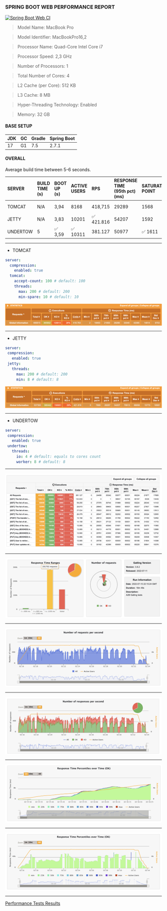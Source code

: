 ### SPRING BOOT WEB PERFORMANCE REPORT

[![Spring Boot Web CI](https://github.com/fragaLY/performance-researches/actions/workflows/spring-boot-web.yml/badge.svg?branch=master)](https://github.com/fragaLY/performance-researches/actions/workflows/spring-boot-web.yml)

> Model Name: MacBook Pro

> Model Identifier: MacBookPro16,2

> Processor Name: Quad-Core Intel Core i7

> Processor Speed: 2,3 GHz

> Number of Processors: 1

> Total Number of Cores: 4

> L2 Cache (per Core): 512 KB

> L3 Cache: 8 MB

> Hyper-Threading Technology: Enabled

> Memory:	32 GB

#### BASE SETUP

|JDK|GC|Gradle|Spring Boot|
|:--|:-|:-----|:----------|
|17 |G1|7.5   |2.7.1      |

####  OVERALL

Average build time between 5-6 seconds.

|SERVER  |BUILD TIME (s)|BOOT UP (s)|ACTIVE USERS|RPS    |RESPONSE TIME (95th pct) (ms)|SATURATION POINT|JVM HEAP (MB)|JVM NON-HEAP (MB)|JVM CPU (%)|THREADS (MAX)|POSTGRES CPU (%)|
|:-------|:-------------|:----------|:-----------|:------|:----------------------------|:---------------|:------------|:----------------|:----------|:------------|:---------------|
|TOMCAT  |N/A           |3,94       |8168        |418,715|29289                        |1568            |:white_check_mark: 365|94      |12         |226          |99              |
|JETTY   |N/A           |3,83       |10201       |:white_check_mark: 421.816|54207|1592|1137            |94               |14         |224          |99              |
|UNDERTOW|5             |:white_check_mark: 3,59       |:white_check_mark: 10311       |381.127	|50977       |:white_check_mark: 1611            |658          |94               |:white_check_mark: 11         |:white_check_mark: 33           |99              |

------------------------------------------------------------------------------------------------------------------------

* TOMCAT

``` yaml
server:
  compression:
    enabled: true
  tomcat:
    accept-count: 100 # default: 100
    threads:
      max: 200 # default: 200
      min-spare: 10 # default: 10

```

 ![](./static/tomcat.png)

------------------------------------------------------------------------------------------------------------------------

* JETTY

``` yaml
server:
 compression:
   enabled: true
 jetty:
   threads:
     max: 200 # default: 200
     min: 8 # default: 8

```

 ![](./static/jetty.png)

------------------------------------------------------------------------------------------------------------------------

* UNDERTOW

``` yaml
server:
 compression:
   enabled: true
 undertow:
   threads:
     io: 4 # default: equals to cores count
     worker: 8 # default: 8

```

------------------------------------------------------------------------------------------------------------------------

![](./static/global.png)

------------------------------------------------------------------------------------------------------------------------

![](./static/requests.png)

------------------------------------------------------------------------------------------------------------------------

![](./static/requests_per_second.png)

------------------------------------------------------------------------------------------------------------------------

![](./static/responses_per_second.png)

------------------------------------------------------------------------------------------------------------------------

![](./static/response_time_1.png)

------------------------------------------------------------------------------------------------------------------------

![](./static/response_time_all.png)

------------------------------------------------------------------------------------------------------------------------

[Performance Tests Results](./static/web.zip)